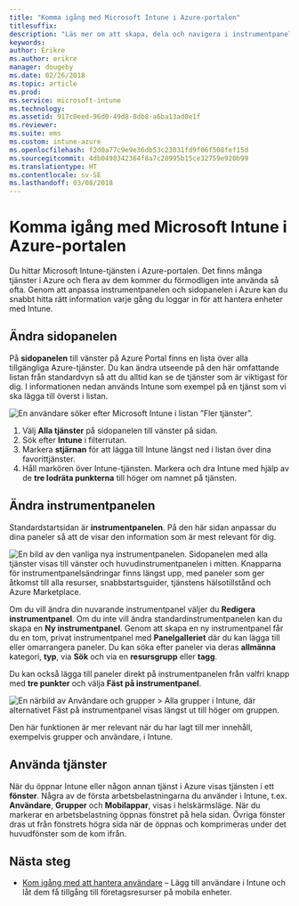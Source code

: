 ```yaml
---
title: "Komma igång med Microsoft Intune i Azure-portalen"
titlesuffix: 
description: "Läs mer om att skapa, dela och navigera i instrumentpaneler för Microsoft Intune i Azure-portalen."
keywords: 
author: Erikre
ms.author: erikre
manager: dougeby
ms.date: 02/26/2018
ms.topic: article
ms.prod: 
ms.service: microsoft-intune
ms.technology: 
ms.assetid: 917c0eed-96d0-49d8-8db8-a6ba13ad0e1f
ms.reviewer: 
ms.suite: ems
ms.custom: intune-azure
ms.openlocfilehash: f2d0a77c9e9e36db53c23031fd9f06f508fef15d
ms.sourcegitcommit: 4db0498342364f8a7c28995b15ce32759e920b99
ms.translationtype: HT
ms.contentlocale: sv-SE
ms.lasthandoff: 03/08/2018
---
```

# <a name="getting-started-with-microsoft-intune-in-the-azure-portal"></a>Komma igång med Microsoft Intune i Azure-portalen

Du hittar Microsoft Intune-tjänsten i Azure-portalen. Det finns många tjänster i Azure och flera av dem kommer du förmodligen inte använda så ofta. Genom att anpassa instrumentpanelen och sidopanelen i Azure kan du snabbt hitta rätt information varje gång du loggar in för att hantera enheter med Intune.

## <a name="changing-the-sidebar"></a>Ändra sidopanelen

På __sidopanelen__ till vänster på Azure Portal finns en lista över alla tillgängliga Azure-tjänster. Du kan ändra utseende på den här omfattande listan från standardvyn så att du alltid kan se de tjänster som är viktigast för dig. I informationen nedan används Intune som exempel på en tjänst som vi ska lägga till överst i listan.

![En användare söker efter Microsoft Intune i listan ”Fler tjänster”.](./media/azure-add-intune1.png)

1. Välj **Alla tjänster** på sidopanelen till vänster på sidan.
2. Sök efter **Intune** i filterrutan.
3. Markera **stjärnan** för att lägga till Intune längst ned i listan över dina favorittjänster.
4. Håll markören över Intune-tjänsten. Markera och dra Intune med hjälp av de **tre lodräta punkterna** till höger om namnet på tjänsten.

## <a name="changing-the-dashboard"></a>Ändra instrumentpanelen

Standardstartsidan är **instrumentpanelen**. På den här sidan anpassar du dina paneler så att de visar den information som är mest relevant för dig.

![En bild av den vanliga nya instrumentpanelen. Sidopanelen med alla tjänster visas till vänster och huvudinstrumentpanelen i mitten. Knapparna för instrumentpanelsändringar finns längst upp, med paneler som ger åtkomst till alla resurser, snabbstartsguider, tjänstens hälsotillstånd och Azure Marketplace.](./media/azure-default-dashboard.png)

Om du vill ändra din nuvarande instrumentpanel väljer du **Redigera instrumentpanel**. Om du inte vill ändra standardinstrumentpanelen kan du skapa en **Ny instrumentpanel**. Genom att skapa en ny instrumentpanel får du en tom, privat instrumentpanel med **Panelgalleriet** där du kan lägga till eller omarrangera paneler. Du kan söka efter paneler via deras **allmänna** kategori, **typ**, via **Sök** och via en **resursgrupp** eller **tagg**.

Du kan också lägga till paneler direkt på instrumentpanelen från valfri knapp med **tre punkter** och välja **Fäst på instrumentpanel**.

![En närbild av Användare och grupper > Alla grupper i Intune, där alternativet Fäst på instrumentpanel visas längst ut till höger om gruppen.](./media/azure-pin-to-dashboard.png)

Den här funktionen är mer relevant när du har lagt till mer innehåll, exempelvis grupper och användare, i Intune.

## <a name="using-services"></a>Använda tjänster

När du öppnar Intune eller någon annan tjänst i Azure visas tjänsten i ett **fönster**. Några av de första arbetsbelastningarna du använder i Intune, t.ex. **Användare**, **Grupper** och **Mobilappar**, visas i helskärmsläge. När du markerar en arbetsbelastning öppnas fönstret på hela sidan. Övriga fönster dras ut från fönstrets högra sida när de öppnas och komprimeras under det huvudfönster som de kom ifrån.

## <a name="next-steps"></a>Nästa steg

* [Kom igång med att hantera användare](get-started-users.md) – Lägg till användare i Intune och låt dem få tillgång till företagsresurser på mobila enheter.
